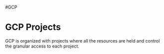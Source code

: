 #GCP 


# GCP Projects

GCP is organized with projects where all the resources are held and control the granular access to each project. 